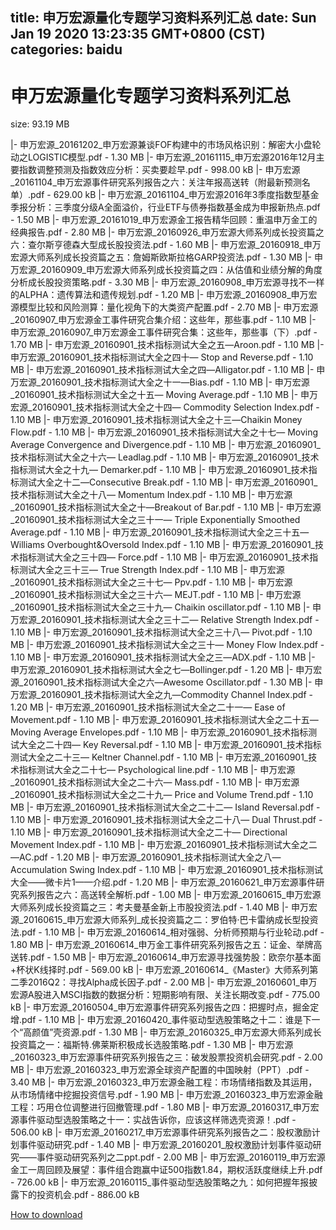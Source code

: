 
title: 申万宏源量化专题学习资料系列汇总
date: Sun Jan 19 2020 13:23:35 GMT+0800 (CST)    
categories: baidu
---

# 申万宏源量化专题学习资料系列汇总
size: 93.19 MB
 
 
|- 申万宏源_20161202_申万宏源兼谈FOF构建中的市场风格识别：解密大小盘轮动之LOGISTIC模型.pdf - 1.30 MB
|- 申万宏源_20161115_申万宏源2016年12月主要指数调整预测及指数效应分析：买卖要趁早.pdf - 998.00 kB
|- 申万宏源_20161104_申万宏源事件研究系列报告之六：关注年报高送转（附最新预测名单）.pdf - 629.00 kB
|- 申万宏源_20161104_申万宏源2016年3季度指数型基金季报分析：三季度分级A全面溢价，行业ETF与债券指数基金成为申报新热点.pdf - 1.50 MB
|- 申万宏源_20161019_申万宏源金工报告精华回顾：重温申万金工的经典报告.pdf - 2.80 MB
|- 申万宏源_20160926_申万宏源大师系列成长投资篇之六：查尔斯亨德森大型成长股投资法.pdf - 1.60 MB
|- 申万宏源_20160918_申万宏源大师系列成长投资篇之五：詹姆斯欧斯拉格GARP投资法.pdf - 1.30 MB
|- 申万宏源_20160909_申万宏源大师系列成长投资篇之四：从估值和业绩分解的角度分析成长股投资策略.pdf - 3.30 MB
|- 申万宏源_20160908_申万宏源寻找不一样的ALPHA：遗传算法和遗传规划.pdf - 1.20 MB
|- 申万宏源_20160908_申万宏源模型比较和风险测算：量化视角下的大类资产配置.pdf - 2.70 MB
|- 申万宏源_20160907_申万宏源金工事件研究合集介绍：这些年，那些事.pdf - 1.10 MB
|- 申万宏源_20160907_申万宏源金工事件研究合集：这些年，那些事（下）.pdf - 1.70 MB
|- 申万宏源_20160901_技术指标测试大全之五—Aroon.pdf - 1.10 MB
|- 申万宏源_20160901_技术指标测试大全之四十— Stop and Reverse.pdf - 1.10 MB
|- 申万宏源_20160901_技术指标测试大全之四—Alligator.pdf - 1.10 MB
|- 申万宏源_20160901_技术指标测试大全之十一—Bias.pdf - 1.10 MB
|- 申万宏源_20160901_技术指标测试大全之十五— Moving Average.pdf - 1.10 MB
|- 申万宏源_20160901_技术指标测试大全之十四— Commodity Selection Index.pdf - 1.10 MB
|- 申万宏源_20160901_技术指标测试大全之十三—Chaikin Money Flow.pdf - 1.10 MB
|- 申万宏源_20160901_技术指标测试大全之十七— Moving Average Convergence and Divergence.pdf - 1.10 MB
|- 申万宏源_20160901_技术指标测试大全之十六— Leadlag.pdf - 1.10 MB
|- 申万宏源_20160901_技术指标测试大全之十九— Demarker.pdf - 1.10 MB
|- 申万宏源_20160901_技术指标测试大全之十二—Consecutive Break.pdf - 1.10 MB
|- 申万宏源_20160901_技术指标测试大全之十八— Momentum Index.pdf - 1.10 MB
|- 申万宏源_20160901_技术指标测试大全之十—Breakout of Bar.pdf - 1.10 MB
|- 申万宏源_20160901_技术指标测试大全之三十一— Triple Exponentially Smoothed Average.pdf - 1.10 MB
|- 申万宏源_20160901_技术指标测试大全之三十五— Williams Overbought&Oversold Index.pdf - 1.10 MB
|- 申万宏源_20160901_技术指标测试大全之三十四— Force.pdf - 1.10 MB
|- 申万宏源_20160901_技术指标测试大全之三十三— True Strength Index.pdf - 1.10 MB
|- 申万宏源_20160901_技术指标测试大全之三十七— Ppv.pdf - 1.10 MB
|- 申万宏源_20160901_技术指标测试大全之三十六— MEJT.pdf - 1.10 MB
|- 申万宏源_20160901_技术指标测试大全之三十九— Chaikin oscillator.pdf - 1.10 MB
|- 申万宏源_20160901_技术指标测试大全之三十二— Relative Strength Index.pdf - 1.10 MB
|- 申万宏源_20160901_技术指标测试大全之三十八— Pivot.pdf - 1.10 MB
|- 申万宏源_20160901_技术指标测试大全之三十— Money Flow Index.pdf - 1.10 MB
|- 申万宏源_20160901_技术指标测试大全之三—ADX.pdf - 1.10 MB
|- 申万宏源_20160901_技术指标测试大全之七—Bollinger.pdf - 1.20 MB
|- 申万宏源_20160901_技术指标测试大全之六—Awesome Oscillator.pdf - 1.30 MB
|- 申万宏源_20160901_技术指标测试大全之九—Commodity Channel Index.pdf - 1.20 MB
|- 申万宏源_20160901_技术指标测试大全之二十一— Ease of Movement.pdf - 1.10 MB
|- 申万宏源_20160901_技术指标测试大全之二十五— Moving Average Envelopes.pdf - 1.10 MB
|- 申万宏源_20160901_技术指标测试大全之二十四— Key Reversal.pdf - 1.10 MB
|- 申万宏源_20160901_技术指标测试大全之二十三— Keltner Channel.pdf - 1.10 MB
|- 申万宏源_20160901_技术指标测试大全之二十七— Psychological line.pdf - 1.10 MB
|- 申万宏源_20160901_技术指标测试大全之二十六— Mass.pdf - 1.10 MB
|- 申万宏源_20160901_技术指标测试大全之二十九— Price and Volume Trend.pdf - 1.10 MB
|- 申万宏源_20160901_技术指标测试大全之二十二— Island Reversal.pdf - 1.10 MB
|- 申万宏源_20160901_技术指标测试大全之二十八— Dual Thrust.pdf - 1.10 MB
|- 申万宏源_20160901_技术指标测试大全之二十— Directional Movement Index.pdf - 1.10 MB
|- 申万宏源_20160901_技术指标测试大全之二—AC.pdf - 1.20 MB
|- 申万宏源_20160901_技术指标测试大全之八—Accumulation Swing Index.pdf - 1.10 MB
|- 申万宏源_20160901_技术指标测试大全——微卡片1——介绍.pdf - 1.20 MB
|- 申万宏源_20160621_申万宏源事件研究系列报告之六：高送转全解析.pdf - 1.00 MB
|- 申万宏源_20160615_申万宏源大师系列成长投资篇之三：考夫曼基金新上市股投资法.pdf - 1.40 MB
|- 申万宏源_20160615_申万宏源大师系列_成长投资篇之二：罗伯特·巴卡雷纳成长型投资法.pdf - 1.10 MB
|- 申万宏源_20160614_相对强弱、分析师预期与行业轮动.pdf - 1.80 MB
|- 申万宏源_20160614_申万金工事件研究系列报告之五：证金、举牌高送转.pdf - 1.50 MB
|- 申万宏源_20160614_申万宏源寻找强势股：欧奈尔基本面+杯状K线择时.pdf - 569.00 kB
|- 申万宏源_20160614_《Master》大师系列第二季2016Q2：寻找Alpha成长因子.pdf - 2.00 MB
|- 申万宏源_20160601_申万宏源A股进入MSCI指数的数据分析：短期影响有限、关注长期改变.pdf - 775.00 kB
|- 申万宏源_20160504_申万宏源事件研究系列报告之四：把握时点，掘金定增.pdf - 1.10 MB
|- 申万宏源_20160420_事件驱动型选股策略之十二：谁是下一个“高颜值”壳资源.pdf - 1.30 MB
|- 申万宏源_20160325_申万宏源大师系列成长投资篇之一：福斯特.佛莱斯积极成长选股策略.pdf - 1.30 MB
|- 申万宏源_20160323_申万宏源事件研究系列报告之三：破发股票投资机会研究.pdf - 2.00 MB
|- 申万宏源_20160323_申万宏源全球资产配置的中国映射（PPT）.pdf - 3.40 MB
|- 申万宏源_20160323_申万宏源金融工程：市场情绪指数及其运用，从市场情绪中挖掘投资信号.pdf - 1.90 MB
|- 申万宏源_20160323_申万宏源金融工程：巧用仓位调整进行回撤管理.pdf - 1.80 MB
|- 申万宏源_20160317_申万宏源事件驱动型选股策略之十一：实战告诉你，应该这样筛选壳资源！.pdf - 506.00 kB
|- 申万宏源_20160217_申万宏源事件研究系列报告之二：股权激励计划事件驱动研究.pdf - 1.40 MB
|- 申万宏源_20160201_股权激励计划事件驱动研究——事件驱动研究系列之二ppt.pdf - 2.00 MB
|- 申万宏源_20160119_申万宏源金工一周回顾及展望：事件组合跑赢中证500指数1.84，期权活跃度继续上升.pdf - 726.00 kB
|- 申万宏源_20160115_事件驱动型选股策略之九：如何把握年报披露下的投资机会.pdf - 886.00 kB

[How to download](https://bpcam.bemobtrk.com/go/2ceec3aa-1ca2-46d6-b9ff-aaa5c184517c?jno=817)